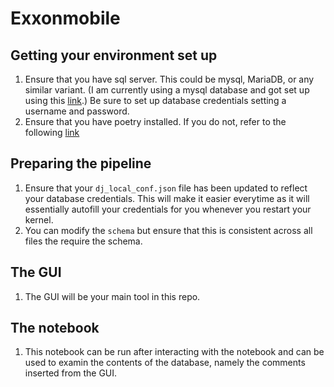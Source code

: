 
# Exxonmobile

## Getting your environment set up 

1. Ensure that you have sql server. This could be mysql, MariaDB, or any similar variant.
 (I am currently using a mysql database and got set up using this [link](https://dev.mysql.com/downloads/mysql/).)
 Be sure to set up database credentials setting a username and password.
2. Ensure that you have poetry installed. If you do not, refer to the following [link](https://python-poetry.org/docs/#installing-with-the-official-installer:~:text=its%20own%20environment.-,Install,-Poetry)

## Preparing the pipeline

1. Ensure that your `dj_local_conf.json` file has been updated to reflect your database credentials. This will make it easier everytime as it will essentially autofill your credentials for you whenever you restart your kernel.
2. You can modify the `schema` but ensure that this is consistent across all files the require the schema.

## The GUI
1. The GUI will be your main tool in this repo. 
## The notebook

1. This notebook can be run after interacting with the notebook and can be used to examin the contents of the database, namely the comments inserted from the GUI. 